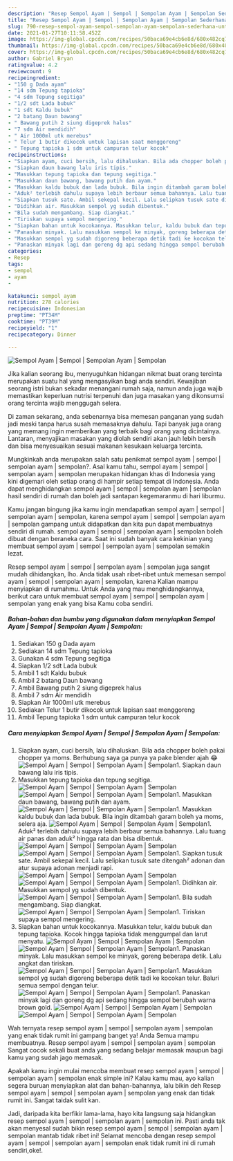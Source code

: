 ```yaml
---
description: "Resep Sempol Ayam | Sempol | Sempolan Ayam | Sempolan Sederhana Untuk Jualan"
title: "Resep Sempol Ayam | Sempol | Sempolan Ayam | Sempolan Sederhana Untuk Jualan"
slug: 790-resep-sempol-ayam-sempol-sempolan-ayam-sempolan-sederhana-untuk-jualan
date: 2021-01-27T10:11:58.452Z
image: https://img-global.cpcdn.com/recipes/50baca69e4cb6e8d/680x482cq70/sempol-ayam-sempol-sempolan-ayam-sempolan-foto-resep-utama.jpg
thumbnail: https://img-global.cpcdn.com/recipes/50baca69e4cb6e8d/680x482cq70/sempol-ayam-sempol-sempolan-ayam-sempolan-foto-resep-utama.jpg
cover: https://img-global.cpcdn.com/recipes/50baca69e4cb6e8d/680x482cq70/sempol-ayam-sempol-sempolan-ayam-sempolan-foto-resep-utama.jpg
author: Gabriel Bryan
ratingvalue: 4.2
reviewcount: 9
recipeingredient:
- "150 g Dada ayam"
- "14 sdm Tepung tapioka"
- "4 sdm Tepung segitiga"
- "1/2 sdt Lada bubuk"
- "1 sdt Kaldu bubuk"
- "2 batang Daun bawang"
- " Bawang putih 2 siung digeprek halus"
- "7 sdm Air mendidih"
- " Air 1000ml utk merebus"
- " Telur 1 butir dikocok untuk lapisan saat menggoreng"
- " Tepung tapioka 1 sdm untuk campuran telur kocok"
recipeinstructions:
- "Siapkan ayam, cuci bersih, lalu dihaluskan. Bila ada chopper boleh pakai chopper ya moms. Berhubung saya ga punya ya pake blender ajah 😂"
- "Siapkan daun bawang lalu iris tipis."
- "Masukkan tepung tapioka dan tepung segitiga."
- "Masukkan daun bawang, bawang putih dan ayam."
- "Masukkan kaldu bubuk dan lada bubuk. Bila ingin ditambah garam boleh ya moms, selera aja."
- "Aduk² terlebih dahulu supaya lebih berbaur semua bahannya. Lalu tuang air panas dan aduk² hingga rata dan bisa dibentuk."
- "Siapkan tusuk sate. Ambil sekepal kecil. Lalu selipkan tusuk sate ditengah² adonan dan atur supaya adonan menjadi rapi."
- "Didihkan air. Masukkan sempol yg sudah dibentuk."
- "Bila sudah mengambang. Siap diangkat."
- "Tiriskan supaya sempol mengering."
- "Siapkan bahan untuk kocokannya. Masukkan telur, kaldu bubuk dan tepung tapioka. Kocok hingga tapioka tidak menggumpal dan larut menyatu."
- "Panaskan minyak. Lalu masukkan sempol ke minyak, goreng beberapa detik. Lalu angkat dan tiriskan."
- "Masukkan sempol yg sudah digoreng beberapa detik tadi ke kocokan telur. Baluri semua sempol dengan telur."
- "Panaskan minyak lagi dan goreng dg api sedang hingga sempol berubah warna brown gold."
categories:
- Resep
tags:
- sempol
- ayam
- 

katakunci: sempol ayam  
nutrition: 278 calories
recipecuisine: Indonesian
preptime: "PT34M"
cooktime: "PT39M"
recipeyield: "1"
recipecategory: Dinner

---
```



![Sempol Ayam | Sempol | Sempolan Ayam | Sempolan](https://img-global.cpcdn.com/recipes/50baca69e4cb6e8d/680x482cq70/sempol-ayam-sempol-sempolan-ayam-sempolan-foto-resep-utama.jpg)

Jika kalian seorang ibu, menyuguhkan hidangan nikmat buat orang tercinta merupakan suatu hal yang mengasyikan bagi anda sendiri. Kewajiban seorang istri bukan sekadar menangani rumah saja, namun anda juga wajib memastikan keperluan nutrisi terpenuhi dan juga masakan yang dikonsumsi orang tercinta wajib menggugah selera.

Di zaman  sekarang, anda sebenarnya bisa memesan panganan yang sudah jadi meski tanpa harus susah memasaknya dahulu. Tapi banyak juga orang yang memang ingin memberikan yang terbaik bagi orang yang dicintainya. Lantaran, menyajikan masakan yang diolah sendiri akan jauh lebih bersih dan bisa menyesuaikan sesuai makanan kesukaan keluarga tercinta. 



Mungkinkah anda merupakan salah satu penikmat sempol ayam | sempol | sempolan ayam | sempolan?. Asal kamu tahu, sempol ayam | sempol | sempolan ayam | sempolan merupakan hidangan khas di Indonesia yang kini digemari oleh setiap orang di hampir setiap tempat di Indonesia. Anda dapat menghidangkan sempol ayam | sempol | sempolan ayam | sempolan hasil sendiri di rumah dan boleh jadi santapan kegemaranmu di hari liburmu.

Kamu jangan bingung jika kamu ingin mendapatkan sempol ayam | sempol | sempolan ayam | sempolan, karena sempol ayam | sempol | sempolan ayam | sempolan gampang untuk didapatkan dan kita pun dapat membuatnya sendiri di rumah. sempol ayam | sempol | sempolan ayam | sempolan boleh dibuat dengan beraneka cara. Saat ini sudah banyak cara kekinian yang membuat sempol ayam | sempol | sempolan ayam | sempolan semakin lezat.

Resep sempol ayam | sempol | sempolan ayam | sempolan juga sangat mudah dihidangkan, lho. Anda tidak usah ribet-ribet untuk memesan sempol ayam | sempol | sempolan ayam | sempolan, karena Kalian mampu menyiapkan di rumahmu. Untuk Anda yang mau menghidangkannya, berikut cara untuk membuat sempol ayam | sempol | sempolan ayam | sempolan yang enak yang bisa Kamu coba sendiri.

<!--inarticleads1-->

##### Bahan-bahan dan bumbu yang digunakan dalam menyiapkan Sempol Ayam | Sempol | Sempolan Ayam | Sempolan:

1. Sediakan 150 g Dada ayam
1. Sediakan 14 sdm Tepung tapioka
1. Gunakan 4 sdm Tepung segitiga
1. Siapkan 1/2 sdt Lada bubuk
1. Ambil 1 sdt Kaldu bubuk
1. Ambil 2 batang Daun bawang
1. Ambil  Bawang putih 2 siung digeprek halus
1. Ambil 7 sdm Air mendidih
1. Siapkan  Air 1000ml utk merebus
1. Sediakan  Telur 1 butir dikocok untuk lapisan saat menggoreng
1. Ambil  Tepung tapioka 1 sdm untuk campuran telur kocok




<!--inarticleads2-->

##### Cara menyiapkan Sempol Ayam | Sempol | Sempolan Ayam | Sempolan:

1. Siapkan ayam, cuci bersih, lalu dihaluskan. Bila ada chopper boleh pakai chopper ya moms. Berhubung saya ga punya ya pake blender ajah 😂
<img src="//assets-global.cpcdn.com/assets/icons/button_play-2c75c40dde080a61004c1f40b05d8f140eaff45d7e9e6481dc71c63d2e7c4909.png" alt="Sempol Ayam | Sempol | Sempolan Ayam | Sempolan">1. Siapkan daun bawang lalu iris tipis.
1. Masukkan tepung tapioka dan tepung segitiga.
<img src="//assets-global.cpcdn.com/assets/icons/button_play-2c75c40dde080a61004c1f40b05d8f140eaff45d7e9e6481dc71c63d2e7c4909.png" alt="Sempol Ayam | Sempol | Sempolan Ayam | Sempolan"><img src="//assets-global.cpcdn.com/assets/icons/button_play-2c75c40dde080a61004c1f40b05d8f140eaff45d7e9e6481dc71c63d2e7c4909.png" alt="Sempol Ayam | Sempol | Sempolan Ayam | Sempolan">1. Masukkan daun bawang, bawang putih dan ayam.
<img src="//assets-global.cpcdn.com/assets/icons/button_play-2c75c40dde080a61004c1f40b05d8f140eaff45d7e9e6481dc71c63d2e7c4909.png" alt="Sempol Ayam | Sempol | Sempolan Ayam | Sempolan">1. Masukkan kaldu bubuk dan lada bubuk. Bila ingin ditambah garam boleh ya moms, selera aja.
<img src="//assets-global.cpcdn.com/assets/icons/button_play-2c75c40dde080a61004c1f40b05d8f140eaff45d7e9e6481dc71c63d2e7c4909.png" alt="Sempol Ayam | Sempol | Sempolan Ayam | Sempolan">1. Aduk² terlebih dahulu supaya lebih berbaur semua bahannya. Lalu tuang air panas dan aduk² hingga rata dan bisa dibentuk.
<img src="//assets-global.cpcdn.com/assets/icons/button_play-2c75c40dde080a61004c1f40b05d8f140eaff45d7e9e6481dc71c63d2e7c4909.png" alt="Sempol Ayam | Sempol | Sempolan Ayam | Sempolan"><img src="//assets-global.cpcdn.com/assets/icons/button_play-2c75c40dde080a61004c1f40b05d8f140eaff45d7e9e6481dc71c63d2e7c4909.png" alt="Sempol Ayam | Sempol | Sempolan Ayam | Sempolan">1. Siapkan tusuk sate. Ambil sekepal kecil. Lalu selipkan tusuk sate ditengah² adonan dan atur supaya adonan menjadi rapi.
<img src="//assets-global.cpcdn.com/assets/icons/button_play-2c75c40dde080a61004c1f40b05d8f140eaff45d7e9e6481dc71c63d2e7c4909.png" alt="Sempol Ayam | Sempol | Sempolan Ayam | Sempolan"><img src="//assets-global.cpcdn.com/assets/icons/button_play-2c75c40dde080a61004c1f40b05d8f140eaff45d7e9e6481dc71c63d2e7c4909.png" alt="Sempol Ayam | Sempol | Sempolan Ayam | Sempolan">1. Didihkan air. Masukkan sempol yg sudah dibentuk.
<img src="//assets-global.cpcdn.com/assets/icons/button_play-2c75c40dde080a61004c1f40b05d8f140eaff45d7e9e6481dc71c63d2e7c4909.png" alt="Sempol Ayam | Sempol | Sempolan Ayam | Sempolan">1. Bila sudah mengambang. Siap diangkat.
<img src="//assets-global.cpcdn.com/assets/icons/button_play-2c75c40dde080a61004c1f40b05d8f140eaff45d7e9e6481dc71c63d2e7c4909.png" alt="Sempol Ayam | Sempol | Sempolan Ayam | Sempolan">1. Tiriskan supaya sempol mengering.
1. Siapkan bahan untuk kocokannya. Masukkan telur, kaldu bubuk dan tepung tapioka. Kocok hingga tapioka tidak menggumpal dan larut menyatu.
<img src="//assets-global.cpcdn.com/assets/icons/button_play-2c75c40dde080a61004c1f40b05d8f140eaff45d7e9e6481dc71c63d2e7c4909.png" alt="Sempol Ayam | Sempol | Sempolan Ayam | Sempolan"><img src="//assets-global.cpcdn.com/assets/icons/button_play-2c75c40dde080a61004c1f40b05d8f140eaff45d7e9e6481dc71c63d2e7c4909.png" alt="Sempol Ayam | Sempol | Sempolan Ayam | Sempolan">1. Panaskan minyak. Lalu masukkan sempol ke minyak, goreng beberapa detik. Lalu angkat dan tiriskan.
<img src="//assets-global.cpcdn.com/assets/icons/button_play-2c75c40dde080a61004c1f40b05d8f140eaff45d7e9e6481dc71c63d2e7c4909.png" alt="Sempol Ayam | Sempol | Sempolan Ayam | Sempolan">1. Masukkan sempol yg sudah digoreng beberapa detik tadi ke kocokan telur. Baluri semua sempol dengan telur.
<img src="//assets-global.cpcdn.com/assets/icons/button_play-2c75c40dde080a61004c1f40b05d8f140eaff45d7e9e6481dc71c63d2e7c4909.png" alt="Sempol Ayam | Sempol | Sempolan Ayam | Sempolan">1. Panaskan minyak lagi dan goreng dg api sedang hingga sempol berubah warna brown gold.
<img src="//assets-global.cpcdn.com/assets/icons/button_play-2c75c40dde080a61004c1f40b05d8f140eaff45d7e9e6481dc71c63d2e7c4909.png" alt="Sempol Ayam | Sempol | Sempolan Ayam | Sempolan"><img src="//assets-global.cpcdn.com/assets/icons/button_play-2c75c40dde080a61004c1f40b05d8f140eaff45d7e9e6481dc71c63d2e7c4909.png" alt="Sempol Ayam | Sempol | Sempolan Ayam | Sempolan">



Wah ternyata resep sempol ayam | sempol | sempolan ayam | sempolan yang enak tidak rumit ini gampang banget ya! Anda Semua mampu membuatnya. Resep sempol ayam | sempol | sempolan ayam | sempolan Sangat cocok sekali buat anda yang sedang belajar memasak maupun bagi kamu yang sudah jago memasak.

Apakah kamu ingin mulai mencoba membuat resep sempol ayam | sempol | sempolan ayam | sempolan enak simple ini? Kalau kamu mau, ayo kalian segera buruan menyiapkan alat dan bahan-bahannya, lalu bikin deh Resep sempol ayam | sempol | sempolan ayam | sempolan yang enak dan tidak rumit ini. Sangat taidak sulit kan. 

Jadi, daripada kita berfikir lama-lama, hayo kita langsung saja hidangkan resep sempol ayam | sempol | sempolan ayam | sempolan ini. Pasti anda tak akan menyesal sudah bikin resep sempol ayam | sempol | sempolan ayam | sempolan mantab tidak ribet ini! Selamat mencoba dengan resep sempol ayam | sempol | sempolan ayam | sempolan enak tidak rumit ini di rumah sendiri,oke!.

